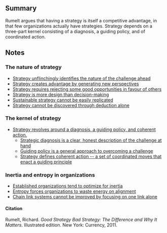 ## Summary

Rumelt argues that having a strategy is itself a competitive advantage, in that few organizations actually have strategies. Strategy depends on a three-part kernel consisting of a diagnosis, a guiding policy, and of coordinated action.

## Notes

### The nature of strategy

-   [Strategy unflinchingly identifies the nature of the challenge ahead](https://publish.obsidian.md/mobydiction/notes/Strategy+unflinchingly+identifies+the+nature+of+the+challenge+ahead)
-   [Strategy creates advantage by generating new perspectives](https://publish.obsidian.md/mobydiction/notes/Strategy+creates+advantage+by+generating+new+perspectives)
-   [Strategy requires rejecting some good opportunities in favour of others](https://publish.obsidian.md/mobydiction/notes/Strategy+requires+rejecting+some+good+opportunities+in+favour+of+others)
-   [Strategy is more design than decision-making](https://publish.obsidian.md/mobydiction/notes/Strategy+is+more+design+than+decision-making)
-   [Sustainable strategy cannot be easily replicated](https://publish.obsidian.md/mobydiction/notes/Sustainable+strategy+cannot+be+easily+replicated)
-   [Strategy cannot be discovered through deduction alone](https://publish.obsidian.md/mobydiction/notes/Strategy+cannot+be+discovered+through+deduction+alone)

### The kernel of strategy

-   [Strategy revolves around a diagnosis, a guiding policy, and coherent action.](https://publish.obsidian.md/mobydiction/notes/Strategy+revolves+around+a+diagnosis%2C+a+guiding+policy%2C+and+coherent+action.)
    -   [Strategic diagnosis is a clear, honest description of the challenge at hand](https://publish.obsidian.md/mobydiction/notes/Strategic+diagnosis+is+a+clear%2C+honest+description+of+the+challenge+at+hand)
    -   [Guiding policy is a general approach to overcoming a challenge](https://publish.obsidian.md/mobydiction/notes/Guiding+policy+is+a+general+approach+to+overcoming+a+challenge)
    -   [Strategy defines coherent action -- a set of coordinated moves that enact a guiding principle](https://publish.obsidian.md/mobydiction/notes/Strategy+defines+coherent+action+--+a+set+of+coordinated+moves+that+enact+a+guiding+principle)

### Inertia and entropy in organizations

-   [Established organizations tend to optimize for inertia](https://publish.obsidian.md/mobydiction/notes/Established+organizations+tend+to+optimize+for+inertia)
-   [Entropy forces organizations to waste energy on alignment](https://publish.obsidian.md/mobydiction/notes/Entropy+forces+organizations+to+waste+energy+on+alignment)
-   [Chain link systems cannot be improved by focusing on one link alone](https://publish.obsidian.md/mobydiction/notes/Chain+link+systems+cannot+be+improved+by+focusing+on+one+link+alone)

#### Citation

Rumelt, Richard. _Good Strategy Bad Strategy: The Difference and Why It Matters_. Illustrated edition. New York: Currency, 2011.